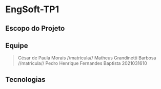 # EngSoft-TP1

## Escopo do Projeto

## Equipe
> César de Paula Morais              //matrícula//
> Matheus Grandinetti Barbosa        //matrícula//
> Pedro Henrique Fernandes Baptista  2021031610

## Tecnologias
